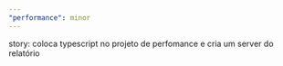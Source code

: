 ```yaml
---
"performance": minor
---
```


story: coloca typescript no projeto de perfomance e cria um server do relatório
